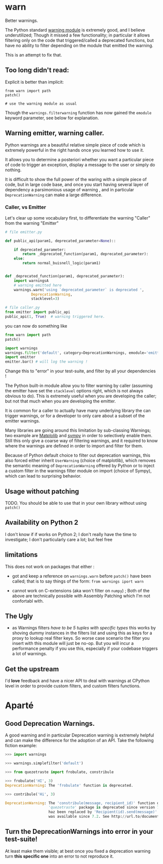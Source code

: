 # warn

Better warnings. 

The Python standard [warning
module](https://docs.python.org/3/library/warnings.html) is extremely good, and
I believe underutilized; Though it missed a few functionality; in particular it
allows filtering only on the code that triggered/called a deprecated functions,
but have no ability to filter depending on the module that emitted the warning. 

This is an attempt to fix that.

## Too long didn't read:

Explicit is better than implicit:

```
from warn import path
patch()

# use the warning module as usual
```

Though the `warnings.filterwarning` function has now gained the `emodule`
keyword parameter, see below for explanation.


## Warning emitter, warning caller. 

Python warnings are a beautiful relative simple piece of code which is
extremely powerful in the right hands once you learned how to use it. 

It allows you to determine a posteriori whether you want a particular piece of
code to trigger an exception, display a message to the user or simply do
nothing. 

It is difficult to show the full power of the waring with a simple piece of
code, but in large code base, and once you start having several layer of
dependency a parsimonious usage of warning , and in particular
`DeprecationWarning` can make a large difference. 

### Caller, vs Emitter

Let's clear up some vocabulary first, to differentiate the warning "Caller" from the warning "Emitter"

```python
# file emitter.py

def public_api(param1, deprecated_parameter=None)::

    if deprecated_parameter:
        return _deprecated_function(param1, deprecated_parameter):
    else:
        return normal_buisnell_logic(param1)


def _deprecated_function(param1, deprecated_parameter):
    import warningsA
    # warning emitted here
    warnings.warn('using `deprecated_parameter` is deprecated ',
            DeprecationWarning,
            stacklevel=3)
```

```python
# file caller.py
from emitter import public_api
public_api(1, True)  # warning triggered here.
```

you can now do something like

```python
from warn import path
patch()

import warnings
warnings.filter('default', category=DeprecationWarnings, emodule='emitter.*')
import emitter
emitter.bar() # will log the warning !
```

Change this to "error" in your test-suite, and filter by all your dependencies !

The Python built-in module allow you to filter warning by caller (assuming the
emitter have set the `stacklevel` options right, which is not always obvious to
do). This is extremely useful when you are developing the caller; but not that
much when you are developing the emitter. 

It is common for a caller to actually have many underlying library the can
trigger warnings, or for a developer to only care about a subset of the emitter
warnings. 

Many libraries are going around this limitation by sub-classing Warnings; two
example are
[Matplolib](https://github.com/matplotlib/matplotlib/blob/d158587a3cd50df3835d3d65a159c08b37b17f43/lib/matplotlib/cbook.py#L36-L47)
and
[sympy](https://github.com/sympy/sympy/blob/deeb5ac6789f97abd4846e03e9f2b2fced384262/sympy/utilities/exceptions.py)
in order to selectively enable them. Still this only give a coarse way of
filtering warnings, and it required to know where the warnings are defined in
order to import and filter for them.

Because of Python default choice to filter out deprecation warnings, this also
forced either inherit `UserWarning` (choice of matplotlib), which removes the
semantic meaning of `DeprecationWarning` offered by Python or to inject a
custom filter in the warnings filter module on import (choice of Sympy), which
can lead to surprising behavior. 

## Usage without patching 

TODO. You should be able to use that in your own library without using `patch()`


## Availability on Python 2

I don't know if if works on Python 2; I don't really have the time to
investigate; I don't particularly care a lot; but feel free


## limitations

This does not work on packages that either :

- got and keep a reference on `warnings.warn` before `patch()` have been
  called; that is to say things of the form: `from warnings iport warn`

- cannot work on C-extensions (aka won't filter on `numpy`) ; Both of the above
  are technically possible with Assembly Patching which I'm not confortabl
  with.

## The Ugly

- as Warnings filters _have to be 5 tuples with specific types_ this works by
  shoving dummy instances in the filters list and using this as keys for a
  proxy to lookup real filter keys. So worse case scenario the filter you
  insert with this module will just be no-op. But you will incur a performance
  penalty if you use this, especially if your codebase triggers a lot of
  warnings.

## Get the upstream

I'd **love** feedback and have a nicer API to deal with warnings at CPython
level in order to provide custom filters, and custom filters functions.

# Aparté 

## Good Deprecation Warnings.

A good warning and in particular Deprecation warning
is extremely helpful and can make the difference for the adoption of an API.
Take the following fiction example:

```python
>>> import warnings

>>> warnings.simplefilter('default')

>>> from quezetraste import frobulate, constribule

>>> frobulate('HI', 3)
DeprecationWarning: The 'frobulate' function is deprecated.

>>> contribule('Hi', 3)

DeprecationWarning: The 'constribule(message, recipient_id)' function of the
                    'quezetraste' package is deprecated since version 7.3. It
                    haz been replaced by 'Recipient(id).send(message)' which
                    was available since 7.2. See http://url.to/documentation/#1337
```


## Turn the DeprecationWarnings into error in your test-suite!

At least  make them visible; at best once you fixed a deprecation warning turn
**this specific one** into an error to not reproduce it. 

